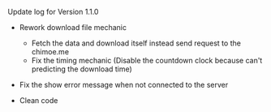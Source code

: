 Update log for Version 1.1.0
- Rework download file mechanic 
  * Fetch the data and download itself instead send request to the chimoe.me
  * Fix the timing mechanic (Disable the countdown clock because can't predicting the download time)

- Fix the show error message when not connected to the server

- Clean code